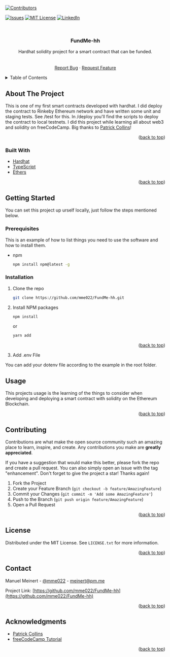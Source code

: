 <div id="top"></div>
<!--
*** Thanks for checking out the Best-README-Template. If you have a suggestion
*** that would make this better, please fork the repo and create a pull request
*** or simply open an issue with the tag "enhancement".
*** Don't forget to give the project a star!
*** Thanks again! Now go create something AMAZING! :D
-->

<!-- PROJECT SHIELDS -->
<!--
*** I'm using markdown "reference style" links for readability.
*** Reference links are enclosed in brackets [ ] instead of parentheses ( ).
*** See the bottom of this document for the declaration of the reference variables
*** for contributors-url, forks-url, etc. This is an optional, concise syntax you may use.
*** https://www.markdownguide.org/basic-syntax/#reference-style-links
-->

[![Contributors][contributors-shield]][contributors-url]

<!--[![Forks][forks-shield]][forks-url]-->
<!--[![Stargazers][stars-shield]][stars-url]-->

[![Issues][issues-shield]][issues-url]
[![MIT License][license-shield]][license-url]
[![LinkedIn][linkedin-shield]][linkedin-url]

<!-- PROJECT LOGO -->
<br />
<div align="center">
<h3 align="center">FundMe-hh</h3>

  <p align="center">
    Hardhat solidity project for a smart contract that can be funded.
    <br />
    <br />
    <br />
    <!--<a href="https://github.com/mme022/FundMe-hh">View Demo</a>
    ·-->
    <a href="https://github.com/mme022/FundMe-hh/issues">Report Bug</a>
    ·
    <a href="https://github.com/mme022/FundMe-hh/issues">Request Feature</a>
  </p>
</div>

<!-- TABLE OF CONTENTS -->
<details>
  <summary>Table of Contents</summary>
  <ol>
    <li>
      <a href="#about-the-project">About The Project</a>
      <ul>
        <li><a href="#built-with">Built With</a></li>
      </ul>
    </li>
    <li>
      <a href="#getting-started">Getting Started</a>
      <ul>
        <li><a href="#prerequisites">Prerequisites</a></li>
        <li><a href="#installation">Installation</a></li>
      </ul>
    </li>
    <li><a href="#usage">Usage</a></li>
    <!--<li><a href="#roadmap">Roadmap</a></li>
    <li><a href="#contributing">Contributing</a></li>-->
    <li><a href="#license">License</a></li>
    <li><a href="#contact">Contact</a></li>
    <li><a href="#acknowledgments">Acknowledgments</a></li>
  </ol>
</details>

<!-- ABOUT THE PROJECT -->

## About The Project

This is one of my first smart contracts developed with hardhat. I did deploy the contract to Rinkeby Ethereum network and have written some unit and staging tests. See /test for this.
In /deploy you'll find the scripts to deploy the contract to local testnets. I did this project while learning all about web3 and solidity on freeCodeCamp. Big thanks to [Patrick Collins](https://github.com/PatrickAlphaC)!

<p align="right">(<a href="#top">back to top</a>)</p>

### Built With

- [Hardhat](https://hardhat.org/)
- [TypeScript](https://typescriptlang.org/)
- [Ethers](https://docs.ethers.io/v5/)

<p align="right">(<a href="#top">back to top</a>)</p>

<!-- GETTING STARTED -->

## Getting Started

You can set this project up urself locally, just follow the steps mentioned below.

### Prerequisites

This is an example of how to list things you need to use the software and how to install them.

- npm
  ```sh
  npm install npm@latest -g
  ```

### Installation

1. Clone the repo
   ```sh
   git clone https://github.com/mme022/FundMe-hh.git
   ```
2. Install NPM packages
   ```sh
   npm install
   ```
   or
   ```sh
   yarn add
   ```
      <p align="right">(<a href="#top">back to top</a>)</p>
3. Add .env File

You can add your dotenv file according to the example in the root folder.

<!-- USAGE EXAMPLES -->

## Usage

This projects usage is the learning of the things to consider when developing and deploying a smart contract with solidity on the Ethereum Blockchain.

<p align="right">(<a href="#top">back to top</a>)</p>

<!-- ROADMAP -->

<!--## Roadmap

- [ ] Feature 1
- [ ] Feature 2
- [ ] Feature 3
  - [ ] Nested Feature

See the [open issues](https://github.com/mme022/FundMe-hh) for a full list of proposed features (and known issues).

<p align="right">(<a href="#top">back to top</a>)</p>-->

<!-- CONTRIBUTING -->

## Contributing

Contributions are what make the open source community such an amazing place to learn, inspire, and create. Any contributions you make are **greatly appreciated**.

If you have a suggestion that would make this better, please fork the repo and create a pull request. You can also simply open an issue with the tag "enhancement".
Don't forget to give the project a star! Thanks again!

1. Fork the Project
2. Create your Feature Branch (`git checkout -b feature/AmazingFeature`)
3. Commit your Changes (`git commit -m 'Add some AmazingFeature'`)
4. Push to the Branch (`git push origin feature/AmazingFeature`)
5. Open a Pull Request

<p align="right">(<a href="#top">back to top</a>)</p>

<!-- LICENSE -->

## License

Distributed under the MIT License. See `LICENSE.txt` for more information.

<p align="right">(<a href="#top">back to top</a>)</p>

<!-- CONTACT -->

## Contact

Manuel Meinert - [@mme022](https://twitter.com/mme022) - meinert@pm.me

Project Link: [https://github.com/mme022/FundMe-hh](https://github.com/mme022/FundMe-hh)

<p align="right">(<a href="#top">back to top</a>)</p>

<!-- ACKNOWLEDGMENTS -->

## Acknowledgments

- [Patrick Collins](https://github.com/PatrickAlphaC)
- [freeCodeCamp Tutorial](https://github.com/smartcontractkit/full-blockchain-solidity-course-js)

<p align="right">(<a href="#top">back to top</a>)</p>

<!-- MARKDOWN LINKS & IMAGES -->
<!-- https://www.markdownguide.org/basic-syntax/#reference-style-links -->

[contributors-shield]: https://img.shields.io/github/contributors/mme022/FundMe-hh.svg?style=for-the-badge
[contributors-url]: https://github.com/mme022/FundMe-hh/graphs/contributors
[forks-shield]: https://img.shields.io/github/forks/mme022/FundMe-hh.svg?style=for-the-badge
[forks-url]: https://github.com/mme022/FundMe-hh/network/members
[stars-shield]: https://img.shields.io/github/stars/mme022/FundMe-hh.svg?style=for-the-badge
[stars-url]: https://github.com/mme022/FundMe-hh/stargazers
[issues-shield]: https://img.shields.io/github/issues/mme022/FundMe-hh.svg?style=for-the-badge
[issues-url]: https://github.com/mme022/FundMe-hh/issues
[license-shield]: https://img.shields.io/github/license/mme022/FundMe-hh.svg?style=for-the-badge
[license-url]: https://github.com/mme022/FundMe-hh/blob/master/LICENSE.txt
[linkedin-shield]: https://img.shields.io/badge/-LinkedIn-black.svg?style=for-the-badge&logo=linkedin&colorB=555
[linkedin-url]: https://linkedin.com/in/manuel-meinert
